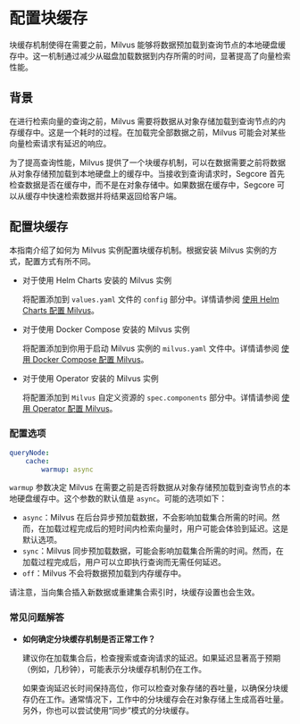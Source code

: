 


# 配置块缓存

块缓存机制使得在需要之前，Milvus 能够将数据预加载到查询节点的本地硬盘缓存中。这一机制通过减少从磁盘加载数据到内存所需的时间，显著提高了向量检索性能。

## 背景

在进行检索向量的查询之前，Milvus 需要将数据从对象存储加载到查询节点的内存缓存中。这是一个耗时的过程。在加载完全部数据之前，Milvus 可能会对某些向量检索请求有延迟的响应。

为了提高查询性能，Milvus 提供了一个块缓存机制，可以在数据需要之前将数据从对象存储预加载到本地硬盘上的缓存中。当接收到查询请求时，Segcore 首先检查数据是否在缓存中，而不是在对象存储中。如果数据在缓存中，Segcore 可以从缓存中快速检索数据并将结果返回给客户端。

## 配置块缓存

本指南介绍了如何为 Milvus 实例配置块缓存机制。根据安装 Milvus 实例的方式，配置方式有所不同。

- 对于使用 Helm Charts 安装的 Milvus 实例

  将配置添加到 `values.yaml` 文件的 `config` 部分中。详情请参阅 [使用 Helm Charts 配置 Milvus](/adminGuide/configure-helm.md)。

- 对于使用 Docker Compose 安装的 Milvus 实例

  将配置添加到你用于启动 Milvus 实例的 `milvus.yaml` 文件中。详情请参阅 [使用 Docker Compose 配置 Milvus](/adminGuide/configure-docker.md)。

- 对于使用 Operator 安装的 Milvus 实例

  将配置添加到 `Milvus` 自定义资源的 `spec.components` 部分中。详情请参阅 [使用 Operator 配置 Milvus](/adminGuide/configure_operator.md)。

### 配置选项

```yaml
queryNode:
    cache:
        warmup: async
```

`warmup` 参数决定 Milvus 在需要之前是否将数据从对象存储预加载到查询节点的本地硬盘缓存中。这个参数的默认值是 `async`。可能的选项如下：

- `async`：Milvus 在后台异步预加载数据，不会影响加载集合所需的时间。然而，在加载过程完成后的短时间内检索向量时，用户可能会体验到延迟。这是默认选项。
- `sync`：Milvus 同步预加载数据，可能会影响加载集合所需的时间。然而，在加载过程完成后，用户可以立即执行查询而无需任何延迟。
- `off`：Milvus 不会将数据预加载到内存缓存中。

请注意，当向集合插入新数据或重建集合索引时，块缓存设置也会生效。

### 常见问题解答



- **如何确定分块缓存机制是否正常工作？**

    建议你在加载集合后，检查搜索或查询请求的延迟。如果延迟显著高于预期（例如，几秒钟），可能表示分块缓存机制仍在工作。

    如果查询延迟长时间保持高位，你可以检查对象存储的吞吐量，以确保分块缓存仍在工作。通常情况下，工作中的分块缓存会在对象存储上生成高吞吐量。另外，你也可以尝试使用“同步”模式的分块缓存。

